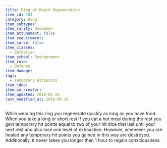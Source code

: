 ```yaml
---
title: Ring of Rapid Regeneration
item_id: 103
category: Ring
item_subtypes:
item_rarity: Uncommon
item_attunement: false
item_requirement:
item_curse: false
item_classes:
  - Barbarian
item_school: Enchantment
item_role:
  - Defense
item_damage:
tags:
  - Temporary Hitpoints
item_idea:
item_co_creator:
item_updated: 2018-05-26
last_modified_at: 2018-05-26
---
```


While wearing this ring you regenerate quickly as long as you have food. When you take a long or short rest if you eat a hot meal during the rest you gain temporary hit points equal to two of your hit dice that last until your next rest and also lose one level of exhaustion. However, whenever you are healed any temporary hit points you gained in this way are destroyed.
Additionally, it never takes you longer than 1 hour to regain consciousness.
